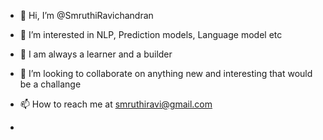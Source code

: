 - 👋 Hi, I’m @SmruthiRavichandran
- 👀 I’m interested in NLP, Prediction models, Language model etc
- 🌱 I am always a learner and a builder
- 💞️ I’m looking to collaborate on anything new and interesting that would be a challange 
- 📫 How to reach me at smruthiravi@gmail.com

- 
<!---
SmruthiRavichandran/SmruthiRavichandran is a ✨ special ✨ repository because its `README.md` (this file) appears on your GitHub profile.
You can click the Preview link to take a look at your changes.
--->
